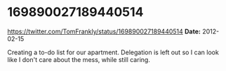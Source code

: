 # 169890027189440514
https://twitter.com/TomFrankly/status/169890027189440514
**Date:** 2012-02-15

Creating a to-do list for our apartment. Delegation is left out so I can look like I don't care about the mess, while still caring.
